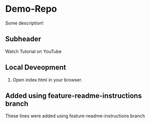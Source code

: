 # Demo-Repo

Some description!

## Subheader

Watch Tutorial on YouTube

## Local Deveopment 

1. Open index.html in your browser.

## Added using feature-readme-instructions branch

These lines were added using feature-readme-instructions branch